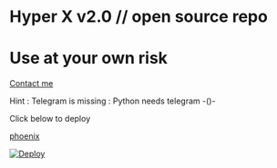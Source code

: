 # Hyper X v2.0 // open source repo


# Use at your own risk


[Contact me](https://t.me/BetaPhoenix)


 Hint : Telegram is missing 
       : Python needs telegram -()-
 

Click below to deploy



[phoenix](https://telegra.ph/file/92c560a18419060b12332.jpg)





[![Deploy](https://www.herokucdn.com/deploy/button.svg)](https://heroku.com/deploy?template=https://github.com/santo-surviver/NightlyRobot2.0.git)

